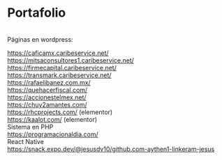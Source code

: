<h1>Portafolio</h1><br>
Páginas en wordpress:<br>


https://caficamx.caribeservice.net/<br>
https://mitsaconsultores1.caribeservice.net/<br>
https://firmecapital.caribeservice.net/<br>
https://transmark.caribeservice.net/<br>
https://rafaelibanez.com.mx/<br>
https://quehacerfiscal.com/<br>
https://accionestelmex.net/<br>
https://chuy2amantes.com/<br>
https://rhcprojects.com/ (elementor)<br>
https://kaalot.com/ (elementor)<br>
Sistema en PHP<br>
https://programacionaldia.com/<br>
React Native<br>
https://snack.expo.dev/@jesusdv10/github.com-aythen1-linkeram-jesus<br>

